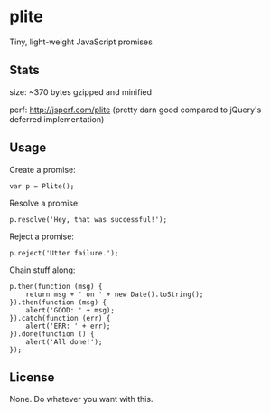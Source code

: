 # plite

Tiny, light-weight JavaScript promises

## Stats

size: ~370 bytes gzipped and minified

perf: http://jsperf.com/plite 
      (pretty darn good compared to jQuery's deferred implementation) 

## Usage
Create a promise:

    var p = Plite();

Resolve a promise:

    p.resolve('Hey, that was successful!');

Reject a promise:

    p.reject('Utter failure.');

Chain stuff along:

    p.then(function (msg) {
        return msg + ' on ' + new Date().toString();
    }).then(function (msg) {
        alert('GOOD: ' + msg);
    }).catch(function (err) {
        alert('ERR: ' + err);
    }).done(function () {
        alert('All done!');
    });


## License
None. Do whatever you want with this.

